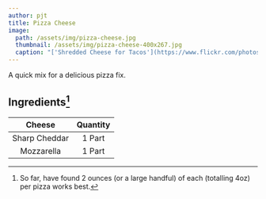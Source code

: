 ```yaml
---
author: pjt
title: Pizza Cheese
image:
  path: /assets/img/pizza-cheese.jpg
  thumbnail: /assets/img/pizza-cheese-400x267.jpg
  caption: "['Shredded Cheese for Tacos'](https://www.flickr.com/photos/41279311@N06/5342186426) by [Muy Yum](https://www.flickr.com/photos/41279311@N06) is licensed under [CC BY-NC-ND 2.0](https://creativecommons.org/licenses/by-nc-nd/2.0/?ref=ccsearch&atype=rich)"
---
```


A quick mix for a delicious pizza fix.

## Ingredients[^1]

|     Cheese    | Quantity |
|:-------------:|:--------:|
| Sharp Cheddar |  1 Part  |
|   Mozzarella  |  1 Part  |

[^1]: So far, have found 2 ounces (or a large handful) of each (totalling 4oz) per pizza works best.
